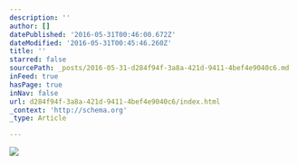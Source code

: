 ```yaml
---
description: ''
author: []
datePublished: '2016-05-31T00:46:00.672Z'
dateModified: '2016-05-31T00:45:46.260Z'
title: ''
starred: false
sourcePath: _posts/2016-05-31-d284f94f-3a8a-421d-9411-4bef4e9040c6.md
inFeed: true
hasPage: true
inNav: false
url: d284f94f-3a8a-421d-9411-4bef4e9040c6/index.html
_context: 'http://schema.org'
_type: Article

---
```

![](https://the-grid-user-content.s3-us-west-2.amazonaws.com/d88906e4-6b70-46c1-9ac2-213f5f3f6dc1.jpg)